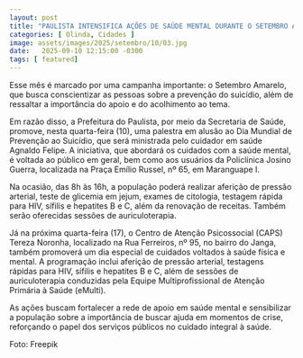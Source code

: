 ```yaml
---
layout: post
title: "PAULISTA INTENSIFICA AÇÕES DE SAÚDE MENTAL DURANTE O SETEMBRO AMARELO"
categories: [ Olinda, Cidades ]
image: assets/images/2025/setembro/10/03.jpg
date:   2025-09-10 12:15:00 -0300
tags: [ featured]
---
```

Esse mês é marcado por uma campanha importante: o Setembro Amarelo, que busca conscientizar as pessoas sobre a prevenção do suicídio, além de ressaltar a importância do apoio e do acolhimento ao tema.

Em razão disso, a Prefeitura do Paulista, por meio da Secretaria de Saúde, promove, nesta quarta-feira (10), uma palestra em alusão ao Dia Mundial de Prevenção ao Suicídio, que será ministrada pelo cuidador em saúde Agnaldo Felipe. A iniciativa, que abordará os cuidados com a saúde mental, é voltada ao público em geral, bem como aos usuários da Policlínica Josino Guerra, localizada na Praça Emílio Russel, nº 65, em Maranguape I.

Na ocasião, das 8h às 16h, a população poderá realizar aferição de pressão arterial, teste de glicemia em jejum, exames de citologia, testagem rápida para HIV, sífilis e hepatites B e C, além da renovação de receitas. Também serão oferecidas sessões de auriculoterapia. 

Já na próxima quarta-feira (17), o Centro de Atenção Psicossocial (CAPS) Tereza Noronha, localizado na Rua Ferreiros, nº 95, no bairro do Janga, também promoverá um dia especial de cuidados voltados à saúde física e mental. A programação inclui aferição de pressão arterial, testagens rápidas para HIV, sífilis e hepatites B e C, além de sessões de auriculoterapia conduzidas pela Equipe Multiprofissional de Atenção Primária à Saúde (eMulti). 

As ações buscam fortalecer a rede de apoio em saúde mental e sensibilizar a população sobre a importância de buscar ajuda em momentos de crise, reforçando o papel dos serviços públicos no cuidado integral à saúde.

Foto: Freepik